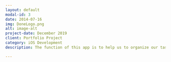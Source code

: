 ```yaml
---
layout: default
modal-id: 3
date: 2014-07-16
img: DoneLogo.png
alt: image-alt
project-date: December 2019
client: Portfolio Project
category: iOS Development
description: The function of this app is to help us to organize our tasks and get then done. Tasks can be added and also its details like priority, category and deadline. The user can see the tasks finished by day or category. Technologies and tools used - SwiftUI | CocoaPods | Xcode | Firebase | Git/GitHub | MVC | Kanban | Gimp | AdobeXd

---
```


